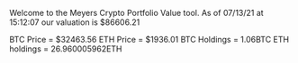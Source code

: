 Welcome to the Meyers Crypto Portfolio Value tool. 
As of 07/13/21 at 15:12:07 our valuation is $86606.21 

BTC Price = $32463.56
 ETH Price = $1936.01
BTC Holdings = 1.06BTC
 ETH holdings = 26.960005962ETH 
